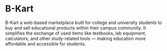 # B-Kart
B-Kart a web-based marketplace built for college and university students to buy and sell educational products within their campus community. It simplifies the exchange of used items like textbooks, lab equipment, calculators, and other study-related tools — making education more affordable and accessible for students.
